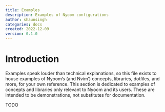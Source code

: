 ```yaml
---
title: Examples
description: Examples of Nyoom configurations
author: shaunsingh
categories: docs
created: 2022-12-09
version: 0.1.0
---
```



# Introduction

Examples speak louder than technical explanations, so this file exists to house examples of Nyoom’s (and Nvim’) concepts, libraries, dotfiles, and more, for your own reference. This section is dedicated to examples of concepts and libraries only relevant to Nyoom and its users. These are intended to be demonstrations, not substitutes for documentation.

TODO

